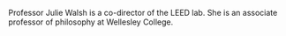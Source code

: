 Professor Julie Walsh is a co-director of the LEED lab. She is an associate professor of philosophy at Wellesley College. 
